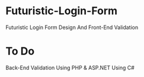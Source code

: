 # Futuristic-Login-Form
Futuristic Login Form Design And Front-End Validation

# To Do
Back-End Validation Using PHP & ASP.NET Using C#

